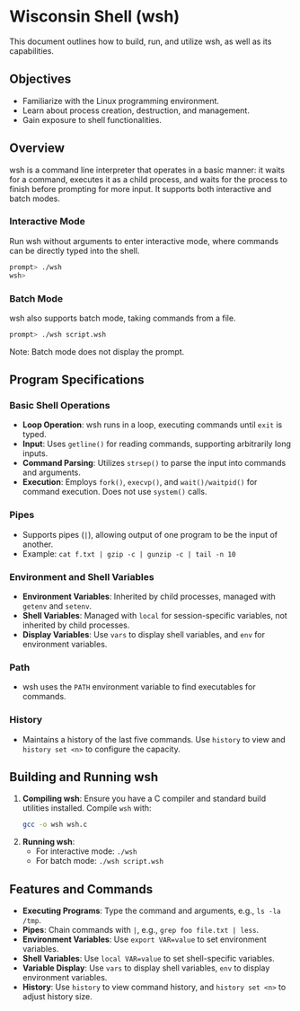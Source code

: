 # Wisconsin Shell (wsh)

This document outlines how to build, run, and utilize wsh, as well as its capabilities.

## Objectives
- Familiarize with the Linux programming environment.
- Learn about process creation, destruction, and management.
- Gain exposure to shell functionalities.

## Overview
wsh is a command line interpreter that operates in a basic manner: it waits for a command, executes it as a child process, and waits for the process to finish before prompting for more input. It supports both interactive and batch modes.

### Interactive Mode
Run wsh without arguments to enter interactive mode, where commands can be directly typed into the shell.
```bash
prompt> ./wsh
wsh>
```

### Batch Mode
wsh also supports batch mode, taking commands from a file.
```bash
prompt> ./wsh script.wsh
```
Note: Batch mode does not display the prompt.

## Program Specifications

### Basic Shell Operations
- **Loop Operation**: wsh runs in a loop, executing commands until `exit` is typed.
- **Input**: Uses `getline()` for reading commands, supporting arbitrarily long inputs.
- **Command Parsing**: Utilizes `strsep()` to parse the input into commands and arguments.
- **Execution**: Employs `fork()`, `execvp()`, and `wait()/waitpid()` for command execution. Does not use `system()` calls.

### Pipes
- Supports pipes (`|`), allowing output of one program to be the input of another.
- Example: `cat f.txt | gzip -c | gunzip -c | tail -n 10`

### Environment and Shell Variables
- **Environment Variables**: Inherited by child processes, managed with `getenv` and `setenv`.
- **Shell Variables**: Managed with `local` for session-specific variables, not inherited by child processes.
- **Display Variables**: Use `vars` to display shell variables, and `env` for environment variables.

### Path
- wsh uses the `PATH` environment variable to find executables for commands.

### History
- Maintains a history of the last five commands. Use `history` to view and `history set <n>` to configure the capacity.

## Building and Running wsh

1. **Compiling wsh**:
   Ensure you have a C compiler and standard build utilities installed. Compile `wsh` with:
   ```bash
   gcc -o wsh wsh.c
   ```
2. **Running wsh**:
   - For interactive mode: `./wsh`
   - For batch mode: `./wsh script.wsh`

## Features and Commands

- **Executing Programs**: Type the command and arguments, e.g., `ls -la /tmp`.
- **Pipes**: Chain commands with `|`, e.g., `grep foo file.txt | less`.
- **Environment Variables**: Use `export VAR=value` to set environment variables.
- **Shell Variables**: Use `local VAR=value` to set shell-specific variables.
- **Variable Display**: Use `vars` to display shell variables, `env` to display environment variables.
- **History**: Use `history` to view command history, and `history set <n>` to adjust history size.
